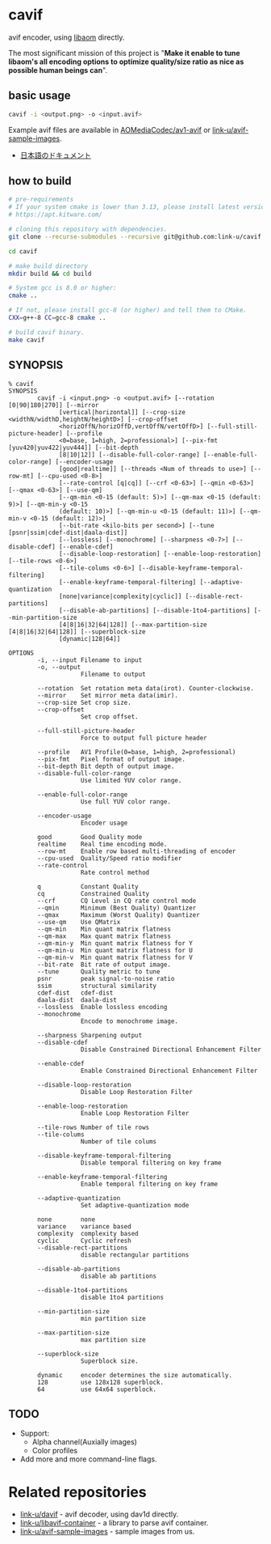 # cavif

avif encoder, using [libaom](https://aomedia.googlesource.com/aom/) directly.

The most significant mission of this project is "**Make it enable to tune libaom's all encoding options to optimize quality/size ratio as nice as possible human beings can**".

## basic usage

```bash
cavif -i <output.png> -o <input.avif>
```

Example avif files are available in [AOMediaCodec/av1-avif](https://github.com/AOMediaCodec/av1-avif/tree/master/testFiles) or [link-u/avif-sample-images](https://github.com/link-u/avif-sample-images).

 - [日本語のドキュメント](./doc/ja_JP/README.md)

## how to build

```bash
# pre-requirements
# If your system cmake is lower than 3.13, please install latest version:
# https://apt.kitware.com/

# cloning this repository with dependencies.
git clone --recurse-submodules --recursive git@github.com:link-u/cavif.git

cd cavif

# make build directory
mkdir build && cd build

# System gcc is 8.0 or higher:
cmake ..

# If not, please install gcc-8 (or higher) and tell them to CMake.
CXX=g++-8 CC=gcc-8 cmake ..

# build cavif binary.
make cavif
```

## SYNOPSIS

```
% cavif
SYNOPSIS
        cavif -i <input.png> -o <output.avif> [--rotation [0|90|180|270]] [--mirror
              [vertical|horizontal]] [--crop-size <widthN/widthD,heightN/heightD>] [--crop-offset
              <horizOffN/horizOffD,vertOffN/vertOffD>] [--full-still-picture-header] [--profile
              <0=base, 1=high, 2=professional>] [--pix-fmt [yuv420|yuv422|yuv444]] [--bit-depth
              [8|10|12]] [--disable-full-color-range] [--enable-full-color-range] [--encoder-usage
              [good|realtime]] [--threads <Num of threads to use>] [--row-mt] [--cpu-used <0-8>]
              [--rate-control [q|cq]] [--crf <0-63>] [--qmin <0-63>] [--qmax <0-63>] [--use-qm]
              [--qm-min <0-15 (default: 5)>] [--qm-max <0-15 (default: 9)>] [--qm-min-y <0-15
              (default: 10)>] [--qm-min-u <0-15 (default: 11)>] [--qm-min-v <0-15 (default: 12)>]
              [--bit-rate <kilo-bits per second>] [--tune [psnr|ssim|cdef-dist|daala-dist]]
              [--lossless] [--monochrome] [--sharpness <0-7>] [--disable-cdef] [--enable-cdef]
              [--disable-loop-restoration] [--enable-loop-restoration] [--tile-rows <0-6>]
              [--tile-colums <0-6>] [--disable-keyframe-temporal-filtering]
              [--enable-keyframe-temporal-filtering] [--adaptive-quantization
              [none|variance|complexity|cyclic]] [--disable-rect-partitions]
              [--disable-ab-partitions] [--disable-1to4-partitions] [--min-partition-size
              [4|8|16|32|64|128]] [--max-partition-size [4|8|16|32|64|128]] [--superblock-size
              [dynamic|128|64]]

OPTIONS
        -i, --input Filename to input
        -o, --output
                    Filename to output

        --rotation  Set rotation meta data(irot). Counter-clockwise.
        --mirror    Set mirror meta data(imir).
        --crop-size Set crop size.
        --crop-offset
                    Set crop offset.

        --full-still-picture-header
                    Force to output full picture header

        --profile   AV1 Profile(0=base, 1=high, 2=professional)
        --pix-fmt   Pixel format of output image.
        --bit-depth Bit depth of output image.
        --disable-full-color-range
                    Use limited YUV color range.

        --enable-full-color-range
                    Use full YUV color range.

        --encoder-usage
                    Encoder usage

        good        Good Quality mode
        realtime    Real time encoding mode.
        --row-mt    Enable row based multi-threading of encoder
        --cpu-used  Quality/Speed ratio modifier
        --rate-control
                    Rate control method

        q           Constant Quality
        cq          Constrained Quality
        --crf       CQ Level in CQ rate control mode
        --qmin      Minimum (Best Quality) Quantizer
        --qmax      Maximum (Worst Quality) Quantizer
        --use-qm    Use QMatrix
        --qm-min    Min quant matrix flatness
        --qm-max    Max quant matrix flatness
        --qm-min-y  Min quant matrix flatness for Y
        --qm-min-u  Min quant matrix flatness for U
        --qm-min-v  Min quant matrix flatness for V
        --bit-rate  Bit rate of output image.
        --tune      Quality metric to tune
        psnr        peak signal-to-noise ratio
        ssim        structural similarity
        cdef-dist   cdef-dist
        daala-dist  daala-dist
        --lossless  Enable lossless encoding
        --monochrome
                    Encode to monochrome image.

        --sharpness Sharpening output
        --disable-cdef
                    Disable Constrained Directional Enhancement Filter

        --enable-cdef
                    Enable Constrained Directional Enhancement Filter

        --disable-loop-restoration
                    Disable Loop Restoration Filter

        --enable-loop-restoration
                    Enable Loop Restoration Filter

        --tile-rows Number of tile rows
        --tile-colums
                    Number of tile colums

        --disable-keyframe-temporal-filtering
                    Disable temporal filtering on key frame

        --enable-keyframe-temporal-filtering
                    Enable temporal filtering on key frame

        --adaptive-quantization
                    Set adaptive-quantization mode

        none        none
        variance    variance based
        complexity  complexity based
        cyclic      Cyclic refresh
        --disable-rect-partitions
                    disable rectangular partitions

        --disable-ab-partitions
                    disable ab partitions

        --disable-1to4-partitions
                    disable 1to4 partitions

        --min-partition-size
                    min partition size

        --max-partition-size
                    max partition size

        --superblock-size
                    Superblock size.

        dynamic     encoder determines the size automatically.
        128         use 128x128 superblock.
        64          use 64x64 superblock.
```

## TODO

 - Support:
   - Alpha channel(Auxially images)
   - Color profiles
 - Add more and more command-line flags.

# Related repositories

 - [link-u/davif](https://github.com/link-u/davif) - avif decoder, using dav1d directly.
 - [link-u/libavif-container](https://github.com/link-u/libavif-container) - a library to parse avif container.
 - [link-u/avif-sample-images](https://github.com/link-u/avif-sample-images) - sample images from us.
